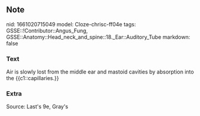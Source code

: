 ## Note
nid: 1661020715049
model: Cloze-chrisc-ff04e
tags: GSSE::!Contributor::Angus_Fung, GSSE::Anatomy::Head_neck_and_spine::18._Ear::Auditory_Tube
markdown: false

### Text
Air is slowly lost from the middle ear and mastoid cavities by absorption into the {{c1::capillaries.}}

### Extra
<div>
  Source: Last's 9e, Gray's
</div>
